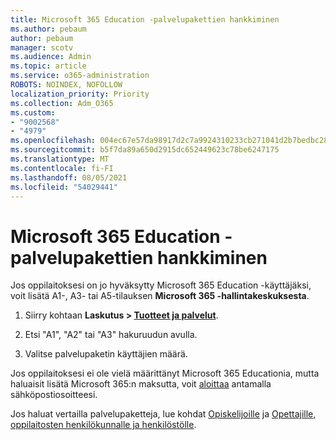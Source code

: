 ```yaml
---
title: Microsoft 365 Education -palvelupakettien hankkiminen
ms.author: pebaum
author: pebaum
manager: scotv
ms.audience: Admin
ms.topic: article
ms.service: o365-administration
ROBOTS: NOINDEX, NOFOLLOW
localization_priority: Priority
ms.collection: Adm_O365
ms.custom:
- "9002568"
- "4979"
ms.openlocfilehash: 004ec67e57da98917d2c7a9924310233cb271041d2b7bedbc288dc9cbff26385
ms.sourcegitcommit: b5f7da89a650d2915dc652449623c78be6247175
ms.translationtype: MT
ms.contentlocale: fi-FI
ms.lasthandoff: 08/05/2021
ms.locfileid: "54029441"
---
```

# <a name="get-the-microsoft-365-education-plans"></a>Microsoft 365 Education -palvelupakettien hankkiminen

Jos oppilaitoksesi on jo hyväksytty Microsoft 365 Education -käyttäjäksi, voit lisätä A1-, A3- tai A5-tilauksen **Microsoft 365 -hallintakeskuksesta**. 

1. Siirry kohtaan **Laskutus > [Tuotteet ja palvelut](https://go.microsoft.com/fwlink/p/?linkid=868433)**.

2. Etsi "A1", "A2" tai "A3" hakuruudun avulla.

3. Valitse palvelupaketin käyttäjien määrä.

Jos oppilaitoksesi ei ole vielä määrittänyt Microsoft 365 Educationia, mutta haluaisit lisätä Microsoft 365:n maksutta, voit [aloittaa](https://www.microsoft.com/education/products/office) antamalla sähköpostiosoitteesi.

 Jos haluat vertailla palvelupaketteja, lue kohdat [Opiskelijoille](https://www.microsoft.com/microsoft-365/academic/compare-office-365-education-plans?activetab=tab:primaryr1) ja [Opettajille, oppilaitosten henkilökunnalle ja henkilöstölle](https://www.microsoft.com/microsoft-365/academic/compare-office-365-education-plans?activetab=tab:primaryr2).
